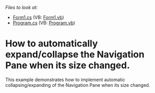 <!-- default file list -->
*Files to look at*:

* [Form1.cs](./CS/Q139896/Form1.cs) (VB: [Form1.vb](./VB/Q139896/Form1.vb))
* [Program.cs](./CS/Q139896/Program.cs) (VB: [Program.vb](./VB/Q139896/Program.vb))
<!-- default file list end -->
# How to automatically expand/collapse the Navigation Pane when its size changed. 


<p>This example demonstrates how to implement automatic collapsing/expanding of the Navigation Pane when its size changed.</p>

<br/>


